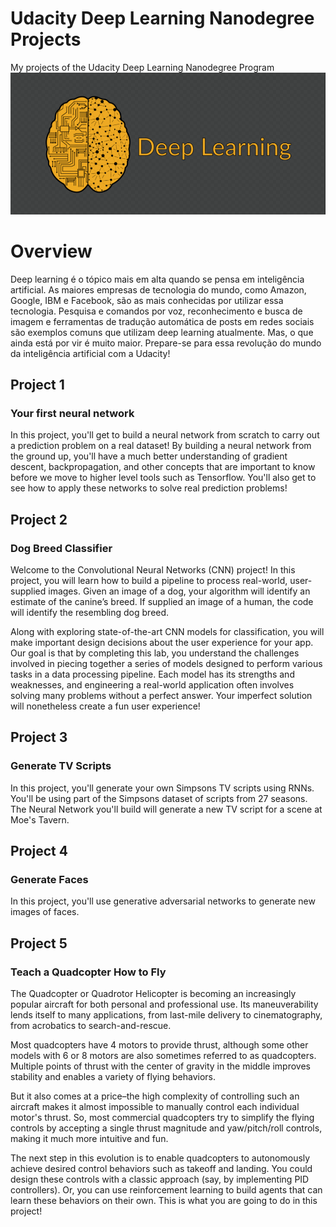# Udacity Deep Learning Nanodegree Projects
My projects of the Udacity Deep Learning Nanodegree Program
<br/>
![jpg](img/sgafsgdsh.png)

# Overview
Deep learning é o tópico mais em alta quando se pensa em inteligência artificial. As maiores empresas de tecnologia do mundo, como Amazon, Google, IBM e Facebook, são as mais conhecidas por utilizar essa tecnologia. Pesquisa e comandos por voz, reconhecimento e busca de imagem e ferramentas de tradução automática de posts em redes sociais são exemplos comuns que utilizam deep learning atualmente. Mas, o que ainda está por vir é muito maior. Prepare-se para essa revolução do mundo da inteligência artificial com a Udacity!
<br/>
## Project 1
### Your first neural network
In this project, you'll get to build a neural network from scratch to carry out a prediction problem on a real dataset! By building a neural network from the ground up, you'll have a much better understanding of gradient descent, backpropagation, and other concepts that are important to know before we move to higher level tools such as Tensorflow. You'll also get to see how to apply these networks to solve real prediction problems!
<br/>
## Project 2
### Dog Breed Classifier
Welcome to the Convolutional Neural Networks (CNN) project! In this project, you will learn how to build a pipeline to process real-world, user-supplied images. Given an image of a dog, your algorithm will identify an estimate of the canine’s breed. If supplied an image of a human, the code will identify the resembling dog breed.<br/>

Along with exploring state-of-the-art CNN models for classification, you will make important design decisions about the user experience for your app. Our goal is that by completing this lab, you understand the challenges involved in piecing together a series of models designed to perform various tasks in a data processing pipeline. Each model has its strengths and weaknesses, and engineering a real-world application often involves solving many problems without a perfect answer. Your imperfect solution will nonetheless create a fun user experience!
<br/>
## Project 3
### Generate TV Scripts
In this project, you'll generate your own Simpsons TV scripts using RNNs. You'll be using part of the Simpsons dataset of scripts from 27 seasons. The Neural Network you'll build will generate a new TV script for a scene at Moe's Tavern.
<br/>
## Project 4
### Generate Faces
In this project, you'll use generative adversarial networks to generate new images of faces.
<br/>
## Project 5
### Teach a Quadcopter How to Fly
The Quadcopter or Quadrotor Helicopter is becoming an increasingly popular aircraft for both personal and professional use. Its maneuverability lends itself to many applications, from last-mile delivery to cinematography, from acrobatics to search-and-rescue.<br/>

Most quadcopters have 4 motors to provide thrust, although some other models with 6 or 8 motors are also sometimes referred to as quadcopters. Multiple points of thrust with the center of gravity in the middle improves stability and enables a variety of flying behaviors.<br/>

But it also comes at a price–the high complexity of controlling such an aircraft makes it almost impossible to manually control each individual motor's thrust. So, most commercial quadcopters try to simplify the flying controls by accepting a single thrust magnitude and yaw/pitch/roll controls, making it much more intuitive and fun.<br/>

The next step in this evolution is to enable quadcopters to autonomously achieve desired control behaviors such as takeoff and landing. You could design these controls with a classic approach (say, by implementing PID controllers). Or, you can use reinforcement learning to build agents that can learn these behaviors on their own. This is what you are going to do in this project!
